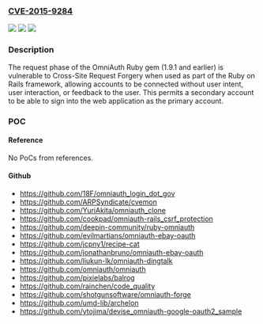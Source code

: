 ### [CVE-2015-9284](https://cve.mitre.org/cgi-bin/cvename.cgi?name=CVE-2015-9284)
![](https://img.shields.io/static/v1?label=Product&message=omniauth%20ruby%20gem&color=blue)
![](https://img.shields.io/static/v1?label=Version&message=n%2Fa&color=blue)
![](https://img.shields.io/static/v1?label=Vulnerability&message=Cross-Site%20Request%20Forgery%20(CSRF)%20(CWE-352)&color=brighgreen)

### Description

The request phase of the OmniAuth Ruby gem (1.9.1 and earlier) is vulnerable to Cross-Site Request Forgery when used as part of the Ruby on Rails framework, allowing accounts to be connected without user intent, user interaction, or feedback to the user. This permits a secondary account to be able to sign into the web application as the primary account.

### POC

#### Reference
No PoCs from references.

#### Github
- https://github.com/18F/omniauth_login_dot_gov
- https://github.com/ARPSyndicate/cvemon
- https://github.com/YuriAkita/omniauth_clone
- https://github.com/cookpad/omniauth-rails_csrf_protection
- https://github.com/deepin-community/ruby-omniauth
- https://github.com/evilmartians/omniauth-ebay-oauth
- https://github.com/jcpny1/recipe-cat
- https://github.com/jonathanbruno/omniauth-ebay-oauth
- https://github.com/liukun-lk/omniauth-dingtalk
- https://github.com/omniauth/omniauth
- https://github.com/pixielabs/balrog
- https://github.com/rainchen/code_quality
- https://github.com/shotgunsoftware/omniauth-forge
- https://github.com/umd-lib/archelon
- https://github.com/ytojima/devise_omniauth-google-oauth2_sample

